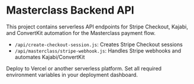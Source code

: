 # Masterclass Backend API

This project contains serverless API endpoints for Stripe Checkout, Kajabi, and ConvertKit automation for the Masterclass payment flow.

- `/api/create-checkout-session.js`: Creates Stripe Checkout sessions
- `/api/masterclass/stripe-webhook.js`: Handles Stripe webhooks and automates Kajabi/ConvertKit

Deploy to Vercel or another serverless platform. Set all required environment variables in your deployment dashboard.
